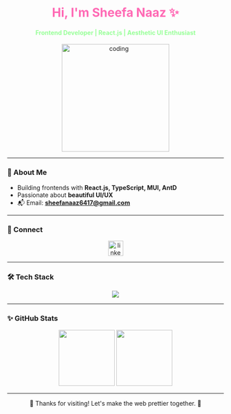 <h1 align="center" style="color: #ff69b4;">Hi, I'm Sheefa Naaz ✨</h1>
<h4 align="center" style="color: #98ff98;">Frontend Developer | React.js | Aesthetic UI Enthusiast</h4>

<p align="center">
  <img src="https://cdn.dribbble.com/users/2704414/screenshots/7466903/media/b08ab576316bd4582fef189f471cd9e5.gif" alt="coding" width="250"/>
</p>

---

### 💖 About Me
- Building frontends with **React.js, TypeScript, MUI, AntD**
- Passionate about **beautiful UI/UX**
- 📬 Email: **sheefanaaz6417@gmail.com**

---

### 💌 Connect
<p align="center">
  <a href="https://linkedin.com/in/sheefa-naaz/" target="_blank">
    <img src="https://skillicons.dev/icons?i=linkedin" alt="linkedin" width="35"/>
  </a>
</p>

---

### 🛠️ Tech Stack
<p align="center">
  <img src="https://skillicons.dev/icons?i=html,css,javascript,typescript,react,redux,materialui,antdesign,git,vscode" />
</p>

---

### ✨ GitHub Stats
<p align="center">
  <img src="https://github-readme-stats.vercel.app/api/top-langs/?username=sheefanaaz123&layout=compact&theme=ayu-mirage&title_color=ff69b4&icon_color=98ff98&text_color=ffffff&bg_color=ffffff00" height="130"/>
  <img src="https://github-readme-stats.vercel.app/api?username=sheefanaaz123&show_icons=true&theme=ayu-mirage&title_color=ff69b4&icon_color=98ff98&text_color=ffffff&bg_color=ffffff00" height="130"/>
</p>

---

<p align="center">🌸 Thanks for visiting! Let's make the web prettier together. 🌸</p>
